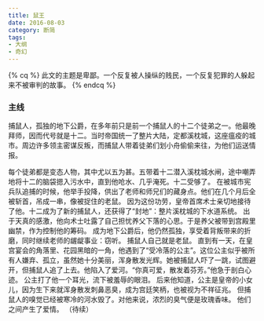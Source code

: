 ```yaml
---
title: 鼠王
date: 2016-08-03 
category: 断简
tags: 
- 大纲
- 奇幻
---
```

{% cq %}
此文的主题是卑鄙。一个反复被人操纵的贱民，一个反复犯罪的人躲起来不被审判的故事。
{% endcq %}
### 主线
捕鼠人，孤独的地下公爵，在多年前只是前一个捕鼠人的十二个徒弟之一。他最晚拜师，因而代号就是十二。当时帝国统一了整片大陆，定都溪枕城，这座瘟疫的城市。周边许多领主密谋反叛，而捕鼠人带着徒弟们划小舟偷偷来往，为他们运送情报。
<!--more-->
每个徒弟都是变态人物，其中尤以五为甚。五带着十二潜入溪枕城水闸，途中嘲弄地将十二的脑袋摁入污水中，直到他呛水、几乎淹死。十二受够了。
在被城市宪兵队追捕的时候，他举手投降，供出了老师和师兄们的藏身点。他们在几个月后全被斩首，吊成一串，像被捉住的老鼠。
因为这份功劳，皇帝首席术士亲切地接待了他。十二成为了新的捕鼠人，还获得了“封地”：整片溪枕城的下水道系统。
出于天真的感激，他向术士吐露了自己担忧养父下落的心思。于是养父被带到宫殿里幽禁，作为控制他的筹码。
成为地下公爵后，他仍然孤独，享受着背叛带来的折磨，同时继续老师的龌龊事业：窃听。
捕鼠人自己就是老鼠。
直到有一天，在皇宫宴会的角落里、花园黑暗的一角，他遇到了“受冷落的公主”。这位公主似乎被所有人嫌弃、孤立，虽然她十分美丽，浑身散发光辉。她被捕鼠人吓了一跳，试图避开，但捕鼠人追了上去。他陷入了爱河。“你真可爱，散发着芬芳。”他急于剖白心迹。
公主打了他一个耳光，流下被羞辱的眼泪。
后来他知道，公主是皇帝的小女儿，因为生下来就浑身散发刺鼻恶臭，成为宫廷笑柄，也被视为不祥征兆。
但捕鼠人的嗅觉已经被寒冷的河水毁了。对他来说，浓烈的臭气便是玫瑰香味。
他们之间产生了爱情。
（待续）



